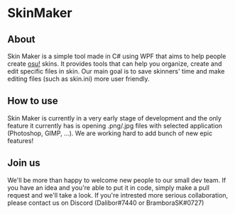 # SkinMaker
 
## About

Skin Maker is a simple tool made in C# using WPF that aims to help people create [osu!](https://osu.ppy.sh/home) skins. It provides tools that can help you organize, create and edit specific files in skin. Our main goal is to save skinners' time and make editing files (such as skin.ini) more user friendly.

## How to use

Skin Maker is currently in a very early stage of development and the only feature it currently has is opening .png/.jpg files with selected application (Photoshop, GIMP, ...). We are working hard to add bunch of new epic features!

## Join us

We'll be more than happy to welcome new people to our small dev team. If you have an idea and you're able to put it in code, simply make a pull request and we'll take a look. If you're intrested more serious collaboration, please contact us on Discord (Dalibor#7440 or BramboraSK#0727)
